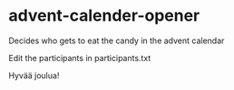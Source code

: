 # advent-calender-opener

Decides who gets to eat the candy in the advent calendar 

Edit the participants in participants.txt

Hyvää joulua!
